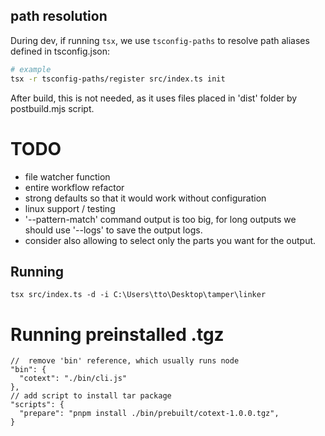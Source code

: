 

## path resolution
During dev, if running `tsx`, we use `tsconfig-paths` to resolve path aliases defined in tsconfig.json:
```sh
# example
tsx -r tsconfig-paths/register src/index.ts init
```

After build, this is not needed, as it uses files placed in 'dist' folder by postbuild.mjs script.

# TODO
- file watcher function
- entire workflow refactor
- strong defaults so that it would work without configuration
- linux support / testing
- '--pattern-match' command output is too big, for long outputs we should use '--logs' to save the output logs.
- consider also allowing to select only the parts you want for the output.

## Running
```
tsx src/index.ts -d -i C:\Users\tto\Desktop\tamper\linker
```


# Running preinstalled .tgz

```jsonc
//  remove 'bin' reference, which usually runs node
"bin": {
  "cotext": "./bin/cli.js"
},
// add script to install tar package
"scripts": {
  "prepare": "pnpm install ./bin/prebuilt/cotext-1.0.0.tgz",
}
```
